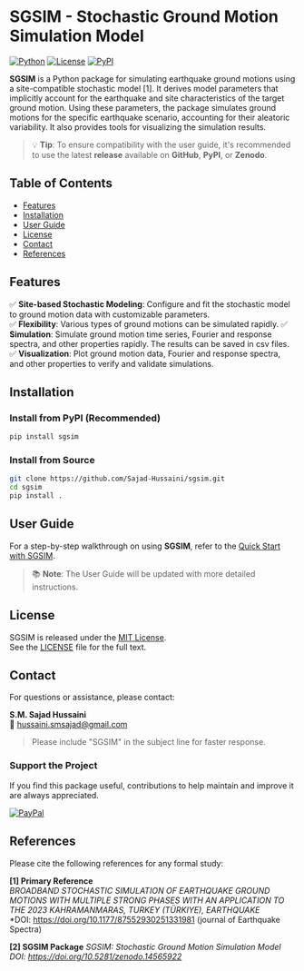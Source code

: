 # SGSIM - Stochastic Ground Motion Simulation Model

[![Python](https://img.shields.io/badge/python-3.8+-blue.svg)](https://www.python.org/downloads/)
[![License](https://img.shields.io/badge/license-MIT-blue.svg)](https://opensource.org/licenses/MIT)
[![PyPI](https://img.shields.io/pypi/v/merm.svg)](https://pypi.org/project/sgsim/)

**SGSIM** is a Python package for simulating earthquake ground motions using a site-compatible stochastic model [1]. It derives model parameters that implicitly account for the earthquake and site characteristics of the target ground motion. Using these parameters, the package simulates ground motions for the specific earthquake scenario, accounting for their aleatoric variability. It also provides tools for visualizing the simulation results.  

> 💡 **Tip**: To ensure compatibility with the user guide, it's recommended to use the latest **release** available on **GitHub**, **PyPI**, or **Zenodo**.

## Table of Contents
- [Features](#features)
- [Installation](#installation)
- [User Guide](#User-Guide)
- [License](#license)
- [Contact](#contact)
- [References](#references)

## Features

✅ **Site-based Stochastic Modeling**: Configure and fit the stochastic model to ground motion data with customizable parameters.  
✅ **Flexibility**: Various types of ground motions can be simulated rapidly.
✅ **Simulation**: Simulate ground motion time series, Fourier and response spectra, and other properties rapidly. The results can be saved in csv files.
✅ **Visualization**: Plot ground motion data, Fourier and response spectra, and other properties to verify and validate simulations.

## Installation

### Install from PyPI (Recommended)
```bash
pip install sgsim
```
### Install from Source
```bash
git clone https://github.com/Sajad-Hussaini/sgsim.git
cd sgsim
pip install .
```

## User Guide

For a step-by-step walkthrough on using **SGSIM**, refer to the [Quick Start with SGSIM](user_guide.ipynb).

> 📚 **Note**: The User Guide will be updated with more detailed instructions.

## License

SGSIM is released under the [MIT License](https://opensource.org/licenses/MIT).  
See the [LICENSE](LICENSE) file for the full text.

## Contact

For questions or assistance, please contact:

**S.M. Sajad Hussaini**  
📧 [hussaini.smsajad@gmail.com](mailto:hussaini.smsajad@gmail.com)

> Please include "SGSIM" in the subject line for faster response.

### Support the Project

If you find this package useful, contributions to help maintain and improve it are always appreciated.

[![PayPal](https://img.shields.io/badge/PayPal-Donate-blue.svg)](https://www.paypal.com/paypalme/sajadhussaini)

## References

Please cite the following references for any formal study:  

**[1] Primary Reference**  
*BROADBAND STOCHASTIC SIMULATION OF EARTHQUAKE GROUND MOTIONS WITH MULTIPLE STRONG PHASES WITH AN APPLICATION TO THE 2023 KAHRAMANMARAS, TURKEY (TÜRKIYE), EARTHQUAKE*  
*DOI: https://doi.org/10.1177/87552930251331981 (journal of Earthquake Spectra)

**[2] SGSIM Package** 
*SGSIM: Stochastic Ground Motion Simulation Model*
*DOI: https://doi.org/10.5281/zenodo.14565922*
